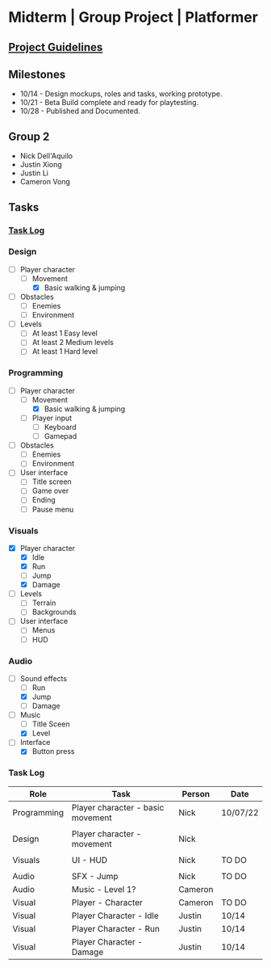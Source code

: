 # Midterm | Group Project | Platformer

## [Project Guidelines](/Project%20Guidelines.md)

## Milestones
- 10/14 - Design mockups, roles and tasks, working prototype.
- 10/21 - Beta Build complete and ready for playtesting.
- 10/28 - Published and Documented.

## Group 2
- Nick Dell'Aquilo 
- Justin Xiong 
- Justin Li
- Cameron Vong

## Tasks

### [Task Log](https://github.com/nickdellaquilo/Midterm-Platformer/tree/main#task-log-1)

### Design
- [ ] Player character
  - [ ] Movement
    - [x] Basic walking & jumping
- [ ] Obstacles
  - [ ] Enemies
  - [ ] Environment
- [ ] Levels
  - [ ] At least 1 Easy level
  - [ ] At least 2 Medium levels
  - [ ] At least 1 Hard level

### Programming
- [ ] Player character
  - [ ] Movement
    - [x] Basic walking & jumping
  - [ ] Player input
    - [ ] Keyboard
    - [ ] Gamepad
- [ ] Obstacles
  - [ ] Enemies
  - [ ] Environment
- [ ] User interface
  - [ ] Title screen
  - [ ] Game over
  - [ ] Ending
  - [ ] Pause menu

### Visuals
- [x] Player character
  - [x] Idle
  - [x] Run
  - [ ] Jump
  - [x] Damage
- [ ] Levels
  - [ ] Terrain
  - [ ] Backgrounds
- [ ] User interface
  - [ ] Menus
  - [ ] HUD

### Audio
- [ ] Sound effects
  - [ ] Run
  - [x] Jump
  - [ ] Damage
- [ ] Music
  - [ ] Title Sceen
  - [x] Level
- [ ] Interface
  - [x] Button press

### Task Log

| **Role** | **Task** | **Person** | **Date** |
| -------- | -------- | ---------- | -------- |
| Programming | Player character - basic movement | Nick | 10/07/22 |
|  |  |  |  |
| Design | Player character - movement | Nick |  |
|  |  |  |  |
| Visuals | UI - HUD | Nick |TO DO |
|  |  |  |  |
| Audio | SFX - Jump | Nick | TO DO |
| Audio | Music - Level 1? | Cameron |  |
| Visual | Player - Character | Cameron | TO DO |
| Visual | Player Character - Idle | Justin | 10/14 |
| Visual | Player Character - Run | Justin | 10/14 |
| Visual | Player Character - Damage | Justin | 10/14 |
